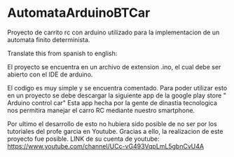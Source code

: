 # AutomataArduinoBTCar
Proyecto de carrito rc con arduino utilizado para la implementacion de un automata finito determinista. 

Translate this from spanish to english:

El proyecto se encuentra en un archivo de extension .ino, el cual debe ser abierto con el IDE de arduino.

El codigo es muy simple y se encuentra comentado. Para poder utilizar esto en un proyecto se debe descargar la siguiente app de la 
google play store " Arduino control car" Esta app hecha por la gente de dinastia tecnologica nos permitira manejar el carro RC
mediante nuestro smartphone.

Por ultimo el desarrollo de esto no hubiera sido posible de no ser por los tutoriales del profe garcia en Youtube. Gracias a ello,
la realizacion de este proyecto fue posible. LINK de su cuenta de youtube: https://www.youtube.com/channel/UCc-vG493VqpLmL5gbnCvU4A
